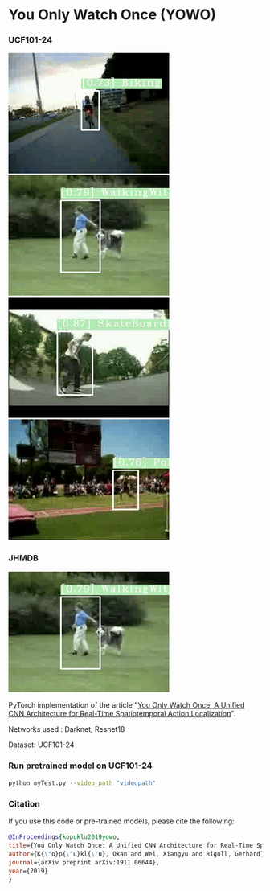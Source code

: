 # You Only Watch Once (YOWO)

### UCF101-24

![](https://github.com/christina284/YOWO-1/blob/master/biking1.gif)
![](https://github.com/christina284/YOWO-1/blob/master/walkingWithDog.gif)
![](https://github.com/christina284/YOWO-1/blob/master/skate.gif)
![](https://github.com/christina284/YOWO-1/blob/master/poleVault.gif)

### JHMDB
![](https://github.com/christina284/YOWO-1/blob/master/run.gif)


PyTorch implementation of the article "[You Only Watch Once: A Unified CNN Architecture for Real-Time Spatiotemporal Action Localization](https://arxiv.org/pdf/1911.06644.pdf)".

Networks used : Darknet, Resnet18


Dataset: UCF101-24

### Run pretrained model on UCF101-24

```bash
python myTest.py --video_path "videopath"
```

### Citation
If you use this code or pre-trained models, please cite the following:

```bibtex
@InProceedings{kopuklu2019yowo,
title={You Only Watch Once: A Unified CNN Architecture for Real-Time Spatiotemporal Action Localization},
author={K{\"o}p{\"u}kl{\"u}, Okan and Wei, Xiangyu and Rigoll, Gerhard},
journal={arXiv preprint arXiv:1911.06644},
year={2019}
}
```

